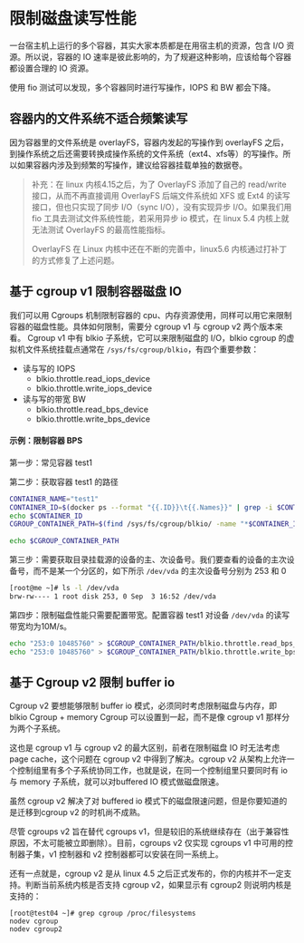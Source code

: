 # 限制磁盘读写性能

一台宿主机上运行的多个容器，其实大家本质都是在用宿主机的资源，包含 I/O 资源。所以说，容器的 IO 速率是彼此影响的，为了规避这种影响，应该给每个容器都设置合理的 IO 资源。

使用 fio 测试可以发现，多个容器同时进行写操作，IOPS 和 BW 都会下降。



## 容器内的文件系统不适合频繁读写

因为容器里的文件系统是 overlayFS，容器内发起的写操作到 overlayFS 之后，到操作系统之后还需要转换成操作系统的文件系统（ext4、xfs等）的写操作。所以如果容器内涉及到频繁的写操作，建议给容器挂载单独的数据卷。

>补充：在 linux 内核4.15之后，为了 OverlayFS 添加了自己的 read/write 接口，从而不再直接调用 OverlayFS 后端文件系统如 XFS 或 Ext4 的读写接口，但也只实现了同步 I/O（sync I/O），没有实现异步 I/O。如果我们用 fio 工具去测试文件系统性能，若采用异步 io 模式，在 linux 5.4 内核上就无法测试 OverlayFS 的最高性能指标。
>
>OverlayFS 在 Linux 内核中还在不断的完善中，linux5.6 内核通过打补丁的方式修复了上述问题。



## 基于 cgroup v1 限制容器磁盘 IO

我们可以用 Cgroups 机制限制容器的 cpu、内存资源使用，同样可以用它来限制容器的磁盘性能。具体如何限制，需要分 cgroup v1 与 cgroup v2 两个版本来看。
Cgroup v1 中有 blkio 子系统，它可以来限制磁盘的 I/O，blkio cgroup 的虚拟机文件系统挂载点通常在 `/sys/fs/cgroup/blkio`，有四个重要参数：
- 读与写的 IOPS  
  - blkio.throttle.read_iops_device  
  - blkio.throttle.write_iops_device  
- 读与写的带宽 BW
  - blkio.throttle.read_bps_device  
  - blkio.throttle.write_bps_device



#### 示例：限制容器 BPS

第一步：常见容器 test1

第二步：获取容器 test1 的路径

~~~bash
CONTAINER_NAME="test1"
CONTAINER_ID=$(docker ps --format "{{.ID}}\t{{.Names}}" | grep -i $CONTAINER_NAME | awk '{print $1}')
echo $CONTAINER_ID 
CGROUP_CONTAINER_PATH=$(find /sys/fs/cgroup/blkio/ -name "*$CONTAINER_ID*") 
 
echo $CGROUP_CONTAINER_PATH
~~~

第三步：需要获取目录挂载源的设备的主、次设备号。我们要查看的设备的主次设备号，而不是某一个分区的，如下所示 `/dev/vda` 的主次设备号分别为 253 和 0

~~~bash
[root@me ~]# ls -l /dev/vda
brw-rw---- 1 root disk 253, 0 Sep  3 16:52 /dev/vda
~~~

第四步：限制磁盘性能只需要配置带宽。配置容器 test1 对设备 `/dev/vda` 的读写带宽均为10M/s。

~~~bash
echo "253:0 10485760" > $CGROUP_CONTAINER_PATH/blkio.throttle.read_bps_device
echo "253:0 10485760" > $CGROUP_CONTAINER_PATH/blkio.throttle.write_bps_device
~~~



##  基于 Cgroup v2 限制 buffer io

Cgroup v2 要想能够限制 buffer io 模式，必须同时考虑限制磁盘与内存，即 blkio Cgroup + memory Cgroup 可以设置到一起，而不是像 cgroup v1 那样分为两个子系统。

这也是 cgroup v1 与 cgroup v2 的最大区别，前者在限制磁盘 IO 时无法考虑 page cache，这个问题在 cgroup v2 中得到了解决。cgroup v2 从架构上允许一个控制组里有多个子系统协同工作，也就是说，在同一个控制组里只要同时有 io 与 memory 子系统，就可以对buffered IO 模式做磁盘限速。

虽然 cgroup v2 解决了对 buffered io 模式下的磁盘限速问题，但是你要知道的是迁移到cgroup v2 的时机尚不成熟。

尽管 cgroups v2 旨在替代 cgroups v1，但是较旧的系统继续存在（出于兼容性原因，不太可能被立即删除）。目前，cgroups v2 仅实现 cgroups v1 中可用的控制器子集，v1 控制器和 v2 控制器都可以安装在同一系统上。

还有一点就是，cgroup v2 是从 linux 4.5 之后正式发布的，你的内核并不一定支持。判断当前系统内核是否支持 cgroup v2，如果显示有 cgroup2 则说明内核是支持的：

```
[root@test04 ~]# grep cgroup /proc/filesystems
nodev cgroup
nodev cgroup2
```

